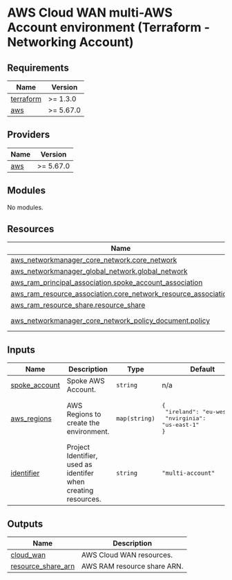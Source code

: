 <!-- BEGIN_TF_DOCS -->
# AWS Cloud WAN multi-AWS Account environment (Terraform - Networking Account)

## Requirements

| Name | Version |
|------|---------|
| <a name="requirement_terraform"></a> [terraform](#requirement_terraform) | >= 1.3.0 |
| <a name="requirement_aws"></a> [aws](#requirement_aws) | >= 5.67.0 |

## Providers

| Name | Version |
|------|---------|
| <a name="provider_aws"></a> [aws](#provider_aws) | >= 5.67.0 |

## Modules

No modules.

## Resources

| Name | Type |
|------|------|
| [aws_networkmanager_core_network.core_network](https://registry.terraform.io/providers/hashicorp/aws/latest/docs/resources/networkmanager_core_network) | resource |
| [aws_networkmanager_global_network.global_network](https://registry.terraform.io/providers/hashicorp/aws/latest/docs/resources/networkmanager_global_network) | resource |
| [aws_ram_principal_association.spoke_account_association](https://registry.terraform.io/providers/hashicorp/aws/latest/docs/resources/ram_principal_association) | resource |
| [aws_ram_resource_association.core_network_resource_association](https://registry.terraform.io/providers/hashicorp/aws/latest/docs/resources/ram_resource_association) | resource |
| [aws_ram_resource_share.resource_share](https://registry.terraform.io/providers/hashicorp/aws/latest/docs/resources/ram_resource_share) | resource |
| [aws_networkmanager_core_network_policy_document.policy](https://registry.terraform.io/providers/hashicorp/aws/latest/docs/data-sources/networkmanager_core_network_policy_document) | data source |

## Inputs

| Name | Description | Type | Default | Required |
|------|-------------|------|---------|:--------:|
| <a name="input_spoke_account"></a> [spoke_account](#input_spoke_account) | Spoke AWS Account. | `string` | n/a | yes |
| <a name="input_aws_regions"></a> [aws_regions](#input_aws_regions) | AWS Regions to create the environment. | `map(string)` | <pre>{<br>  "ireland": "eu-west-1",<br>  "nvirginia": "us-east-1"<br>}</pre> | no |
| <a name="input_identifier"></a> [identifier](#input_identifier) | Project Identifier, used as identifer when creating resources. | `string` | `"multi-account"` | no |

## Outputs

| Name | Description |
|------|-------------|
| <a name="output_cloud_wan"></a> [cloud_wan](#output_cloud_wan) | AWS Cloud WAN resources. |
| <a name="output_resource_share_arn"></a> [resource_share_arn](#output_resource_share_arn) | AWS RAM resource share ARN. |
<!-- END_TF_DOCS -->

